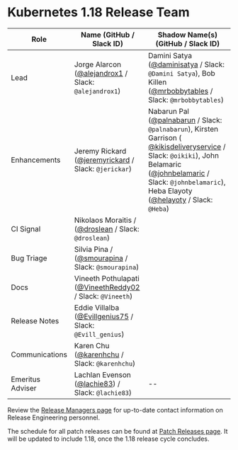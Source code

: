 # Kubernetes 1.18 Release Team

| **Role** | **Name** (**GitHub / Slack ID**)  | **Shadow Name(s) (GitHub / Slack ID)** |
| ------ | ------ | ------ |
| Lead | Jorge Alarcon ([@alejandrox1](https://github.com/alejandrox1) / Slack: `@alejandrox1`) | Damini Satya ([@daminisatya](https://github.com/daminisatya) / Slack: `@Damini Satya`), Bob Killen ([@mrbobbytables](https://github.com/mrbobbytables) / Slack: `@mrbobbytables`) |
| Enhancements | Jeremy Rickard ([@jeremyrickard](https://github.com/jeremyrickard) / Slack: `@jerickar`) | Nabarun Pal ([@palnabarun](https://github.com/palnabarun) / Slack: `@palnabarun`), Kirsten Garrison ( [@kikisdeliveryservice](https://github.com/kikisdeliveryservice) / Slack: `@oikiki`), John Belamaric ([@johnbelamaric](https://github.com/johnbelamaric) / Slack: `@johnbelamaric`), Heba Elayoty ([@helayoty](https://github.com/helayoty) / Slack: `@Heba`)  |
| CI Signal | Nikolaos Moraitis / ([@droslean](https://github.com/droslean) / Slack: `@droslean`) |  |
| Bug Triage | Silvia Pina / ([@smourapina](https://github.com/smourapina) / Slack: `@smourapina`) |  |
| Docs | Vineeth Pothulapati ([@VineethReddy02](https://github.com/VineethReddy02) / Slack: `@Vineeth`) |  |
| Release Notes | Eddie Villalba ([@Evillgenius75](https://github.com/Evillgenius75) / Slack: `@Evill_genius`) |  |
| Communications | Karen Chu ([@karenhchu](https://github.com/karenhchu) / Slack: `@karenhchu`) |  |
| Emeritus Adviser | Lachlan Evenson ([@lachie83](https://github.com/lachie83)) / Slack: `@lachie83`) | -- |

Review the [Release Managers page](/release-managers.md) for up-to-date contact information on Release Engineering personnel.

The schedule for all patch releases can be found at [Patch Releases page](/releases/patch-releases.md). It will be updated to include 1.18, once the 1.18 release cycle concludes.
